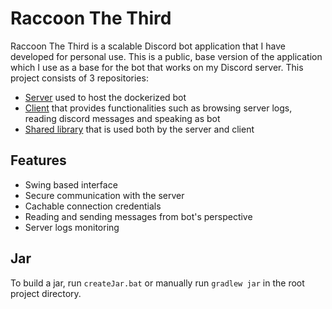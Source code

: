 # Raccoon The Third
Raccoon The Third is a scalable Discord bot application that I have developed for personal use. This is a public, base version of the application which I use as a base for the bot that works on my Discord server. This project consists of 3 repositories:
- [Server](https://github.com/ksk98/RaccoonTheThird "Raccoon server") used to host the dockerized bot
- [Client](https://github.com/ksk98/RacoonClient "Raccoon client") that provides functionalities such as browsing server logs, reading discord messages and speaking as bot
- [Shared library](https://github.com/ksk98/RacoonShared "Raccoon shared") that is used both by the server and client

## Features
- Swing based interface
- Secure communication with the server
- Cachable connection credentials
- Reading and sending messages from bot's perspective
- Server logs monitoring

## Jar
To build a jar, run `createJar.bat` or manually run `gradlew jar` in the root project directory.
